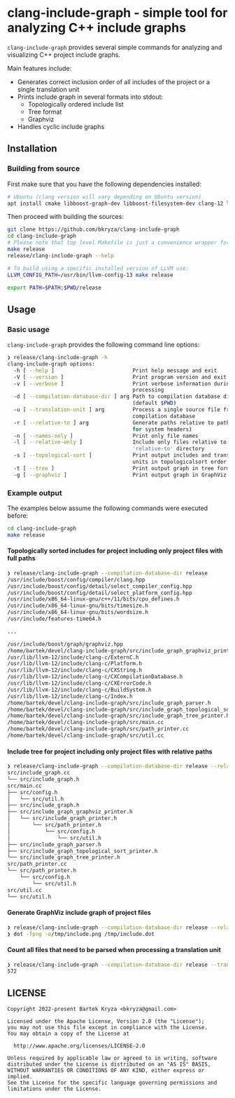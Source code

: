 # clang-include-graph - simple tool for analyzing C++ include graphs

`clang-include-graph` provides several simple commands for analyzing and visualizing C++ project include graphs.

Main features include:
* Generates correct inclusion order of all includes of the project or a single translation unit
* Prints include graph in several formats into stdout:
  * Topologically ordered include list
  * Tree format
  * Graphviz
* Handles cyclic include graphs

## Installation
### Building from source
First make sure that you have the following dependencies installed:

```bash
# Ubuntu (clang version will vary depending on Ubuntu version)
apt install cmake libboost-graph-dev libboost-filesystem-dev clang-12 libclang-12-dev libclang-cpp12-dev
```

Then proceed with building the sources:

```bash
git clone https://github.com/bkryza/clang-include-graph
cd clang-include-graph
# Please note that top level Makefile is just a convenience wrapper for CMake
make release
release/clang-include-graph --help

# To build using a specific installed version of LLVM use:
LLVM_CONFIG_PATH=/usr/bin/llvm-config-13 make release

export PATH=$PATH:$PWD/release
```

## Usage
### Basic usage


`clang-include-graph` provides the following command line options:

```bash
❯ release/clang-include-graph -h
clang-include-graph options:
  -h [ --help ]                         Print help message and exit
  -V [ --version ]                      Print program version and exit
  -v [ --verbose ]                      Print verbose information during 
                                        processing
  -d [ --compilation-database-dir ] arg Path to compilation database directory 
                                        (default $PWD)
  -u [ --translation-unit ] arg         Process a single source file from 
                                        compilation database
  -r [ --relative-to ] arg              Generate paths relative to path (except
                                        for system headers)
  -n [ --names-only ]                   Print only file names
  -l [ --relative-only ]                Include only files relative to 
                                        'relative-to' directory
  -s [ --topological-sort ]             Print output includes and translation 
                                        units in topologicalsort order
  -t [ --tree ]                         Print output graph in tree form
  -g [ --graphviz ]                     Print output graph in GraphViz format
```

### Example output
The examples below assume the following commands were executed before:
```bash
cd clang-include-graph
make release
```

#### Topologically sorted includes for project including only project files with full paths
```bash
❯ release/clang-include-graph --compilation-database-dir release
/usr/include/boost/config/compiler/clang.hpp
/usr/include/boost/config/detail/select_compiler_config.hpp
/usr/include/boost/config/detail/select_platform_config.hpp
/usr/include/x86_64-linux-gnu/c++/11/bits/cpu_defines.h
/usr/include/x86_64-linux-gnu/bits/timesize.h
/usr/include/x86_64-linux-gnu/bits/wordsize.h
/usr/include/features-time64.h

...

/usr/include/boost/graph/graphviz.hpp
/home/bartek/devel/clang-include-graph/src/include_graph_graphviz_printer.h
/usr/lib/llvm-12/include/clang-c/ExternC.h
/usr/lib/llvm-12/include/clang-c/Platform.h
/usr/lib/llvm-12/include/clang-c/CXString.h
/usr/lib/llvm-12/include/clang-c/CXCompilationDatabase.h
/usr/lib/llvm-12/include/clang-c/CXErrorCode.h
/usr/lib/llvm-12/include/clang-c/BuildSystem.h
/usr/lib/llvm-12/include/clang-c/Index.h
/home/bartek/devel/clang-include-graph/src/include_graph_parser.h
/home/bartek/devel/clang-include-graph/src/include_graph_topological_sort_printer.h
/home/bartek/devel/clang-include-graph/src/include_graph_tree_printer.h
/home/bartek/devel/clang-include-graph/src/main.cc
/home/bartek/devel/clang-include-graph/src/path_printer.cc
/home/bartek/devel/clang-include-graph/src/util.cc
```

#### Include tree for project including only project files with relative paths
```bash
❯ release/clang-include-graph --compilation-database-dir release --relative-to . --relative-only --tree
src/include_graph.cc
└── src/include_graph.h
src/main.cc
├── src/config.h
│   └── src/util.h
├── src/include_graph.h
├── src/include_graph_graphviz_printer.h
│   └── src/include_graph_printer.h
│       └── src/path_printer.h
│           └── src/config.h
│               └── src/util.h
├── src/include_graph_parser.h
├── src/include_graph_topological_sort_printer.h
└── src/include_graph_tree_printer.h
src/path_printer.cc
└── src/path_printer.h
    └── src/config.h
        └── src/util.h
src/util.cc
└── src/util.h
```

#### Generate GraphViz include graph of project files
```bash
❯ release/clang-include-graph --compilation-database-dir release --relative-to src --relative-only --graphviz > /tmp/include.dot
❯ dot -Tpng -o/tmp/include.png /tmp/include.dot
```

#### Count all files that need to be parsed when processing a translation unit
```bash
❯ release/clang-include-graph --compilation-database-dir release --translation-unit src/util.cc | wc -l
572
```

## LICENSE

    Copyright 2022-present Bartek Kryza <bkryza@gmail.com>

    Licensed under the Apache License, Version 2.0 (the "License");
    you may not use this file except in compliance with the License.
    You may obtain a copy of the License at

      http://www.apache.org/licenses/LICENSE-2.0

    Unless required by applicable law or agreed to in writing, software
    distributed under the License is distributed on an "AS IS" BASIS,
    WITHOUT WARRANTIES OR CONDITIONS OF ANY KIND, either express or implied.
    See the License for the specific language governing permissions and
    limitations under the License.